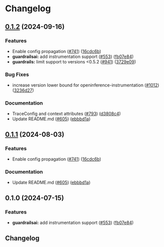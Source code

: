 # Changelog

## [0.1.2](https://github.com/gregwchase/openinference/compare/python-openinference-instrumentation-guardrails-v0.1.1...python-openinference-instrumentation-guardrails-v0.1.2) (2024-09-16)


### Features

* Enable config propagation ([#741](https://github.com/gregwchase/openinference/issues/741)) ([16cdc6b](https://github.com/gregwchase/openinference/commit/16cdc6b71fb14728a3eca7db27a55b68187cb4aa))
* **guardrailsai:** add instrumentation support ([#553](https://github.com/gregwchase/openinference/issues/553)) ([fb07e84](https://github.com/gregwchase/openinference/commit/fb07e84b2027f06ad1c0659b5eabee87b23a0de0))
* **guardrails:** limit support to versions &lt;0.5.2 ([#941](https://github.com/gregwchase/openinference/issues/941)) ([3729e09](https://github.com/gregwchase/openinference/commit/3729e09ea568b404a331a7f183067052010408ea))


### Bug Fixes

* increase version lower bound for openinference-instrumentation ([#1012](https://github.com/gregwchase/openinference/issues/1012)) ([3236d27](https://github.com/gregwchase/openinference/commit/3236d2733a46b84d693ddb7092209800cde8cc34))


### Documentation

* TraceConfig and context attributes ([#793](https://github.com/gregwchase/openinference/issues/793)) ([d3808c4](https://github.com/gregwchase/openinference/commit/d3808c4bea3f6a4c72d3a7ea09b54e78072be6fd))
* Update README.md ([#605](https://github.com/gregwchase/openinference/issues/605)) ([ebbbd1a](https://github.com/gregwchase/openinference/commit/ebbbd1a7ef91aa0a05cbd7c2f5c1a74c60de5c5c))

## [0.1.1](https://github.com/Arize-ai/openinference/compare/python-openinference-instrumentation-guardrails-v0.1.0...python-openinference-instrumentation-guardrails-v0.1.1) (2024-08-03)


### Features

* Enable config propagation ([#741](https://github.com/Arize-ai/openinference/issues/741)) ([16cdc6b](https://github.com/Arize-ai/openinference/commit/16cdc6b71fb14728a3eca7db27a55b68187cb4aa))


### Documentation

* Update README.md ([#605](https://github.com/Arize-ai/openinference/issues/605)) ([ebbbd1a](https://github.com/Arize-ai/openinference/commit/ebbbd1a7ef91aa0a05cbd7c2f5c1a74c60de5c5c))

## 0.1.0 (2024-07-15)


### Features

* **guardrailsai:** add instrumentation support ([#553](https://github.com/Arize-ai/openinference/issues/553)) ([fb07e84](https://github.com/Arize-ai/openinference/commit/fb07e84b2027f06ad1c0659b5eabee87b23a0de0))

## Changelog
